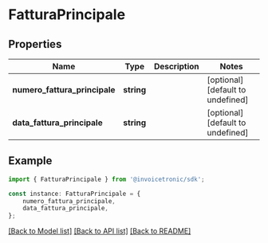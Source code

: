 # FatturaPrincipale


## Properties

Name | Type | Description | Notes
------------ | ------------- | ------------- | -------------
**numero_fattura_principale** | **string** |  | [optional] [default to undefined]
**data_fattura_principale** | **string** |  | [optional] [default to undefined]

## Example

```typescript
import { FatturaPrincipale } from '@invoicetronic/sdk';

const instance: FatturaPrincipale = {
    numero_fattura_principale,
    data_fattura_principale,
};
```

[[Back to Model list]](../README.md#documentation-for-models) [[Back to API list]](../README.md#documentation-for-api-endpoints) [[Back to README]](../README.md)
